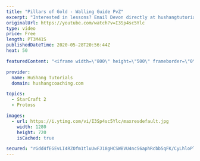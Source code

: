 ```yaml
---
title: "Pillars of Gold - Walling Guide PvZ"
excerpt: "Interested in lessons? Email Devon directly at hushangtutorials@outlook.com ------------------------------------------------------------------------------------------------------- Want to support HuShang Tutorials directly? Patreon is a website where you can contribute a monthly donation that will help"
originalUrl: https://youtube.com/watch?v=I3Sp4sc5Ylc
type: video
price: Free
length: PT3M41S
publishedDateTime: 2020-05-28T20:56:44Z
heat: 50

featuredContent: "<iframe width=\"800\" height=\"500\" frameborder=\"0\" src=\"https://www.youtube.com/embed/I3Sp4sc5Ylc\" allow=\"accelerometer; autoplay; encrypted-media; gyroscope; picture-in-picture\" allowfullscreen></iframe>"

provider:
  name: HuShang Tutorials
  domain: hushangcoaching.com

topics:
  - StarCraft 2
  - Protoss

images:
  - url: https://i.ytimg.com/vi/I3Sp4sc5Ylc/maxresdefault.jpg
    width: 1280
    height: 720
    isCached: true

secured: "rGdd4fEGEvLI4RZOfm1tluUwFJ18gHCSWBVU4ncS6aphRcbb5qFK/CyLhloPlDwJTOco7QdO0hp9chNrPs+FDzjSVXNATf9JZlo/e9Y7zvrrSZReFVHeUEuOK+Fb3NxnmlZnJEKjepUXRXvak0HUpX1WQbbtFVwVn1mjdqQNN4X0XM5D5VLnAagI0JWcWAUuFaLECr01+JGbk+XoLyJsDUit+4K17PULR9BeXlZoSG33QnOMiC1uA+5iXgRldHcrP4UTE88am5OrJacx1042Du5MHfVt4Sta7JoNu3wqD8SMngQRuh/d88pj8xrxlA5ddQvp52f/8+MDtEltGiwYPnWo5VAnuw2VZp9Tn8Y7bT+z8ihWyjDEOCyqxlN1l4EWZHMGKZ88caonLoP5FJg2jG2Nr3TPj1x3BxFtMAI7oN0=;Lv4XCYYlBYTQzKxjww7K3w=="
---
```


